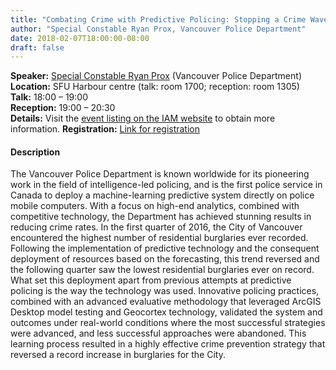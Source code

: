 ```yaml
---
title: "Combating Crime with Predictive Policing: Stopping a Crime Wave in its Tracks"
author: "Special Constable Ryan Prox, Vancouver Police Department"
date: 2018-02-07T18:00:00-08:00
draft: false
---
```


**Speaker:** [Special Constable Ryan Prox](http://www.math.ubc.ca/~wetton/temp/ProxBio.pdf) (Vancouver Police Department)
**Location:** SFU Harbour centre (talk: room 1700; reception: room 1305)  
**Talk:** 18:00 &ndash; 19:00  
**Reception:** 19:00 &ndash; 20:30  
**Details:** Visit the [event listing on the IAM website](http://www.iam.ubc.ca/combating-crime-predictive-policing-stopping-crime-wave-its-tracks) to obtain more information.
**Registration:** [Link for registration](https://docs.google.com/forms/d/e/1FAIpQLSdxjzuVL15QdOlII-WC2hdXYXi2Y_unZPi3FKfQbMERbX3M3g/viewform)

#### Description

The Vancouver Police Department is known worldwide for its pioneering work in
the field of intelligence-led policing, and is the first police service in
Canada to deploy a machine-learning predictive system directly on police mobile
computers. With a focus on high-end analytics, combined with competitive
technology, the Department has achieved stunning results in reducing crime
rates. In the first quarter of 2016, the City of Vancouver encountered the
highest number of residential burglaries ever recorded. Following the
implementation of predictive technology and the consequent deployment of
resources based on the forecasting, this trend reversed and the following
quarter saw the lowest residential burglaries ever on record. What set this
deployment apart from previous attempts at predictive policing is the way the
technology was used. Innovative policing practices, combined with an advanced
evaluative methodology that leveraged ArcGIS Desktop model testing and Geocortex
technology, validated the system and outcomes under real-world conditions where
the most successful strategies were advanced, and less successful approaches
were abandoned. This learning process resulted in a highly effective crime
prevention strategy that reversed a record increase in burglaries for the City.
